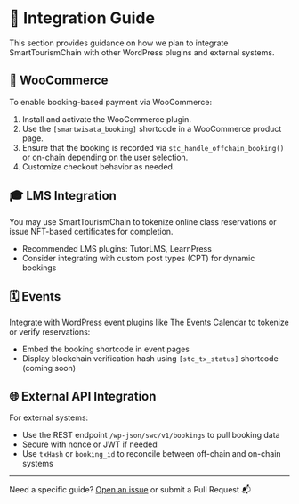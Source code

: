 # 🔌 Integration Guide

This section provides guidance on how we plan to integrate SmartTourismChain with other WordPress plugins and external systems.

## 🛒 WooCommerce

To enable booking-based payment via WooCommerce:

1. Install and activate the WooCommerce plugin.
2. Use the `[smartwisata_booking]` shortcode in a WooCommerce product page.
3. Ensure that the booking is recorded via `stc_handle_offchain_booking()` or on-chain depending on the user selection.
4. Customize checkout behavior as needed.

## 🎓 LMS Integration

You may use SmartTourismChain to tokenize online class reservations or issue NFT-based certificates for completion.

- Recommended LMS plugins: TutorLMS, LearnPress
- Consider integrating with custom post types (CPT) for dynamic bookings

## 🗓️ Events

Integrate with WordPress event plugins like The Events Calendar to tokenize or verify reservations:

- Embed the booking shortcode in event pages
- Display blockchain verification hash using `[stc_tx_status]` shortcode (coming soon)

## 🌐 External API Integration

For external systems:

- Use the REST endpoint `/wp-json/swc/v1/bookings` to pull booking data
- Secure with nonce or JWT if needed
- Use `txHash` or `booking_id` to reconcile between off-chain and on-chain systems

---

Need a specific guide? [Open an issue](https://github.com/ELPEEF/swc-docs/issues) or submit a Pull Request 📬
